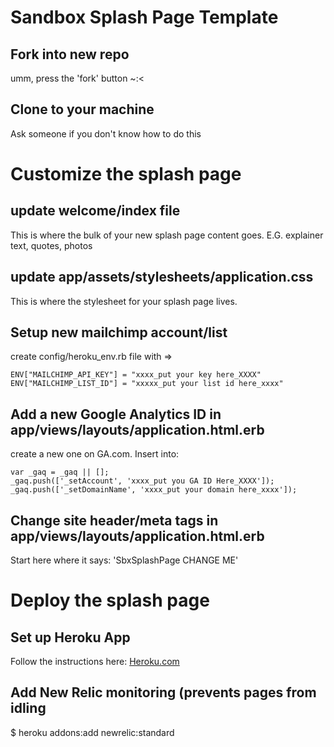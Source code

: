 Sandbox Splash Page Template
========================

Fork into new repo
--------------------
umm, press the 'fork' button ~:<


Clone to your machine
--------------------
Ask someone if you don't know how to do this


Customize the splash page
==========================

update welcome/index file
----------------------------------------
This is where the bulk of your new splash page content goes. E.G. explainer text,  quotes, photos

update app/assets/stylesheets/application.css
----------------------------------------
This is where the stylesheet for your splash page lives.

Setup new mailchimp account/list
----------------------------------------
create config/heroku_env.rb file with => 

    ENV["MAILCHIMP_API_KEY"] = "xxxx_put your key here_XXXX"
    ENV["MAILCHIMP_LIST_ID"] = "xxxxx_put your list id here_xxxx"


Add a new Google Analytics ID in app/views/layouts/application.html.erb
----------------------------------------
create a new one on GA.com. Insert into:

    var _gaq = _gaq || [];
    _gaq.push(['_setAccount', 'xxxx_put you GA ID Here_XXXX']);
    _gaq.push(['_setDomainName', 'xxxx_put your domain here_xxxx']);
  

Change site header/meta tags in app/views/layouts/application.html.erb
----------------------------------------
Start here where it says: 'SbxSplashPage CHANGE ME'


Deploy the splash page
======================

Set up Heroku App
----------------------------------------

Follow the instructions here: [Heroku.com](http://www.heroku.com/)


Add New Relic monitoring (prevents pages from idling 
------------------------------------------------------------
  $ heroku addons:add newrelic:standard

